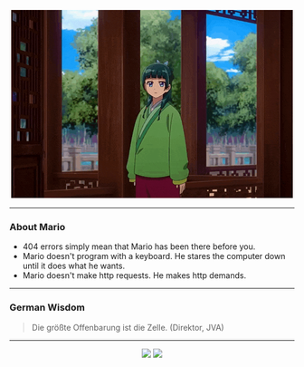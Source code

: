 <p align="center">
  <img src="assets/maomao.gif" />
</p>

---

### About Mario
- 404 errors simply mean that Mario has been there before you.
- Mario doesn't program with a keyboard. He stares the computer down until it does what he wants.
- Mario doesn't make http requests. He makes http demands.

---

### German Wisdom
> Die größte Offenbarung ist die Zelle. (Direktor, JVA)

---

<p align="center">
  <a>
    <img height="180em" src="https://github-readme-stats-eight-theta.vercel.app/api?username=Torfkopp&show_icons=true&theme=dark&include_all_commits=true&count_private=true"/>
  </a>
  <a href="https://github.com/Torfkopp?tab=repositories">
    <img height="180em" src="https://github-readme-stats-eight-theta.vercel.app/api/top-langs/?username=torfkopp&layout=compact&theme=dark&langs_count=8&hide=java"/>
  </a>
</p>
